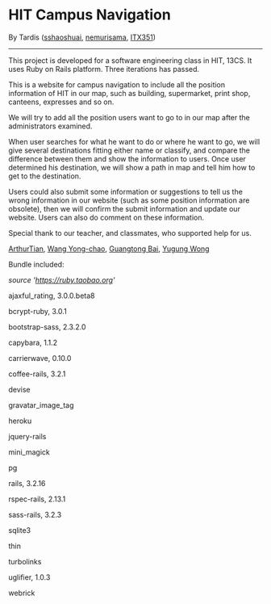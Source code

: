 ﻿# HIT Campus Navigation
By Tardis ([sshaoshuai][1], [nemurisama][2], [ITX351][3])

---

This project is developed for a software engineering class in HIT, 13CS. It uses Ruby on Rails platform. Three iterations has passed. 

This is a website for campus navigation to include all the position information of HIT in our map, such as building, supermarket, print shop, canteens, expresses and so on. 

We will try to add all the position users want to go to in our map after the administrators examined. 

When user searches for what he want to do or where he want to go, we will give several destinations fitting either name or classify, and compare the difference between them and show the information to users. Once user determined his destination, we will show a path in map and tell him how to get to the destination.

Users could also submit some information or suggestions to tell us the wrong information in our website (such as some position information are obsolete), then we will confirm the submit information and update our website. Users can also do comment on these information. 


Special thank to our teacher, and classmates, who supported help for us.

[ArthurTian][4], [Wang Yong-chao][5], [Guangtong Bai][6], [Yugung Wong][7]


Bundle included:

*source 'https://ruby.taobao.org'*

ajaxful_rating, 3.0.0.beta8

bcrypt-ruby, 3.0.1

bootstrap-sass, 2.3.2.0

capybara, 1.1.2

carrierwave, 0.10.0

coffee-rails, 3.2.1

devise

gravatar_image_tag

heroku

jquery-rails

mini_magick

pg

rails, 3.2.16

rspec-rails, 2.13.1

sass-rails,   3.2.3

sqlite3

thin

turbolinks

uglifier, 1.0.3

webrick

  [1]: https://github.com/sshaoshuai
  [2]: https://github.com/nemurisama
  [3]: https://github.com/ITX351
  [4]: https://github.com/LCAR979
  [5]: https://github.com/chaowyc
  [6]: https://github.com/HIT-BGT
  [7]: https://github.com/Yugung
